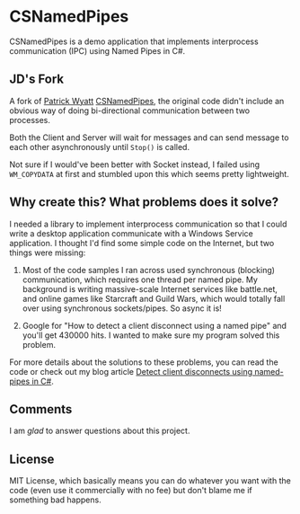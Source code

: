 # CSNamedPipes

CSNamedPipes is a demo application that implements interprocess communication (IPC) using Named Pipes in C#.

## JD's Fork

A fork of [Patrick Wyatt](https://www.codeofhonor.com/blog/) [CSNamedPipes](https://github.com/webcoyote/CSNamedPipes), the original code didn't include an obvious way of doing bi-directional communication between two processes. 

Both the Client and Server will wait for messages and can send message to each other asynchronously until `Stop()` is called.

Not sure if I would've been better with Socket instead, I failed using `WM_COPYDATA` at first and stumbled upon this which seems pretty lightweight.

## Why create this? What problems does it solve?

I needed a library to implement interprocess communication so that I could write a desktop application communicate with a Windows Service application. I thought I'd find some simple code on the Internet, but two things were missing:

1. Most of the code samples I ran across used synchronous (blocking) communication, which requires one thread per named pipe. My background is writing massive-scale Internet services like battle.net, and online games like Starcraft and Guild Wars, which would totally fall over using synchronous sockets/pipes. So async it is!

2. Google for "How to detect a client disconnect using a named pipe" and you'll get 430000 hits. I wanted to make sure my program solved this problem.

For more details about the solutions to these problems, you can read the code or check out my blog article [Detect client disconnects using named-pipes in C#](http://www.codeofhonor.com/blog/detect-client-disconnects-using-named-pipes-in-csharp).

## Comments

I am *glad* to answer questions about this project.

## License

MIT License, which basically means you can do whatever you want with the code (even use it commercially with no fee) but don't blame me if something bad happens.
